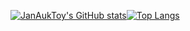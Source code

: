 [![JanAukToy's GitHub stats](https://github-readme-stats.vercel.app/api?username=JanAukToy&theme=vue-dark&show_icons=true)](https://github.com/JanAukToy/github-readme-stats)[![Top Langs](https://github-readme-stats.vercel.app/api/top-langs/?username=mo-ri-regen&theme=vue-dark&show_icons=true&layout=compact)](https://github.com/JanAukToy/github-readme-stats)
